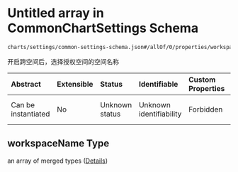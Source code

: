 # Untitled array in CommonChartSettings Schema

```txt
charts/settings/common-settings-schema.json#/allOf/0/properties/workspaceName
```

开启跨空间后，选择授权空间的空间名称

| Abstract            | Extensible | Status         | Identifiable            | Custom Properties | Additional Properties | Access Restrictions | Defined In                                                                                                 |
| :------------------ | :--------- | :------------- | :---------------------- | :---------------- | :-------------------- | :------------------ | :--------------------------------------------------------------------------------------------------------- |
| Can be instantiated | No         | Unknown status | Unknown identifiability | Forbidden         | Allowed               | none                | [common-settings-schema.json\*](../out/charts/settings/common-settings-schema.json "open original schema") |

## workspaceName Type

an array of merged types ([Details](common-settings-schema-allof-0-properties-workspacename-items.md))
